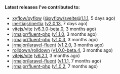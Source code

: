 ####  Latest releases I've contributed to:

- [xyflow/xyflow](https://github.com/xyflow/xyflow) ([@xyflow/svelte@1.1.1](https://github.com/xyflow/xyflow/releases/tag/@xyflow/svelte@1.1.1), 5 days ago)
- [inertiajs/inertia](https://github.com/inertiajs/inertia) ([v2.0.13](https://github.com/inertiajs/inertia/releases/tag/v2.0.13), 7 days ago)
- [vitejs/vite](https://github.com/vitejs/vite) ([v6.3.0-beta.0](https://github.com/vitejs/vite/releases/tag/v6.3.0-beta.0), 3 months ago)
- [jrmajor/fluent-php](https://github.com/jrmajor/fluent-php) ([v1.1.0](https://github.com/jrmajor/fluent-php/releases/tag/v1.1.0), 3 months ago)
- [jrmajor/fluent-php](https://github.com/jrmajor/fluent-php) ([v1.0.3](https://github.com/jrmajor/fluent-php/releases/tag/v1.0.3), 3 months ago)
- [jrmajor/laravel-fluent](https://github.com/jrmajor/laravel-fluent) ([v1.2.0](https://github.com/jrmajor/laravel-fluent/releases/tag/v1.2.0), 3 months ago)
- [rolldown/rolldown](https://github.com/rolldown/rolldown) ([v1.0.0-beta.4](https://github.com/rolldown/rolldown/releases/tag/v1.0.0-beta.4), 3 months ago)
- [vitejs/vite](https://github.com/vitejs/vite) ([v6.2.1](https://github.com/vitejs/vite/releases/tag/v6.2.1), 3 months ago)
- [jrmajor/laravel-fluent](https://github.com/jrmajor/laravel-fluent) ([v1.1.1](https://github.com/jrmajor/laravel-fluent/releases/tag/v1.1.1), 7 months ago)
- [jrmajor/fluent-php](https://github.com/jrmajor/fluent-php) ([v1.0.2](https://github.com/jrmajor/fluent-php/releases/tag/v1.0.2), 7 months ago)
